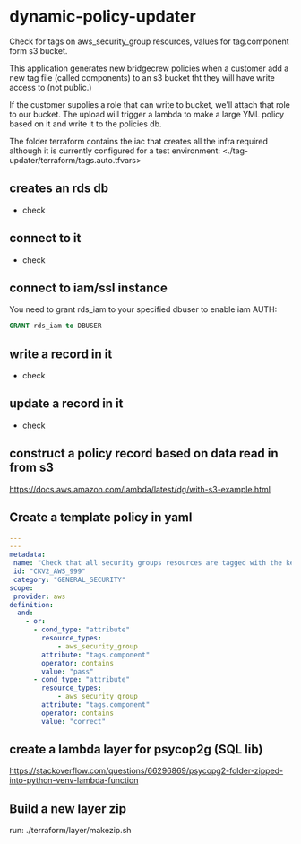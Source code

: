 # dynamic-policy-updater

Check for tags on aws_security_group resources, values for tag.component form s3 bucket.

This application generates new bridgecrew policies when a customer add a new tag file (called components)
to an s3 bucket tht they will have write access to (not public.)

If the customer supplies a role that can write to bucket, we'll attach that role to our bucket.
The upload will trigger a lambda to make a large YML policy based on it and write it to the policies db.

The folder terraform contains the iac that creates all the infra required although it is currently configured for a test environment:
<./tag-updater/terraform/tags.auto.tfvars>

## creates an rds db

- check
  
## connect to it

- check

## connect to iam/ssl instance

You need to grant rds_iam to your specified dbuser to enable iam AUTH:    

```SQL
GRANT rds_iam to DBUSER
```

## write a record in it

- check
  
## update a record in it

- check
  
## construct a policy record based on data read in from s3

<https://docs.aws.amazon.com/lambda/latest/dg/with-s3-example.html>

## Create a template policy in yaml

```yaml
---
---
metadata:
 name: "Check that all security groups resources are tagged with the key for key.component"
 id: "CKV2_AWS_999"
 category: "GENERAL_SECURITY"
scope:
 provider: aws
definition:
  and:
    - or:
      - cond_type: "attribute"
        resource_types:
            - aws_security_group
        attribute: "tags.component"
        operator: contains
        value: "pass"
      - cond_type: "attribute"
        resource_types:
            - aws_security_group
        attribute: "tags.component"
        operator: contains
        value: "correct"

```

## create a lambda layer for psycop2g (SQL lib)

<https://stackoverflow.com/questions/66296869/psycopg2-folder-zipped-into-python-venv-lambda-function>

## Build a new layer zip

run: ./terraform/layer/makezip.sh

